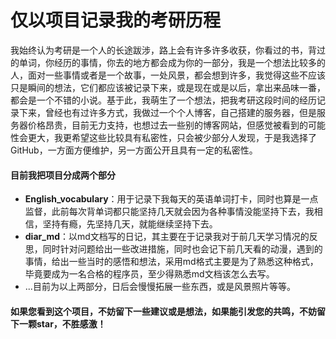 # 仅以项目记录我的考研历程

我始终认为考研是一个人的长途跋涉，路上会有许多许多收获，你看过的书，背过的单词，你经历的事情，你去的地方都会成为你的一部分，我是一个想法比较多的人，面对一些事情或者是一个故事，一处风景，都会想到许多，我觉得这些不应该只是瞬间的想法，它们都应该被记录下来，或是现在或是以后，拿出来品味一番，都会是一个不错的小说。基于此，我萌生了一个想法，把我考研这段时间的经历记录下来，曾经也有过许多方式，我做过一个个人博客，自己搭建的服务器，但是服务器价格昂贵，目前无力支持，也想过去一些别的博客网站，但感觉被看到的可能性会更大，我更希望这些比较具有私密性，只会被少部分人发现，于是我选择了GitHub，一方面方便维护，另一方面公开且具有一定的私密性。  

#### 目前我把项目分成两个部分
- **English_vocabulary**：用于记录下我每天的英语单词打卡，同时也算是一点监督，此前每次背单词都只能坚持几天就会因为各种事情没能坚持下去，我相信，坚持有瘾，先坚持几天，就能继续坚持下去。
- **diar_md**：以md文档写的日记，其主要在于记录我对于前几天学习情况的反思，同时针对问题给出一些改进措施，同时也会记下前几天看的动漫，遇到的事情，给出一些当时的感悟和想法，采用md格式主要是为了熟悉这种格式，毕竟要成为一名合格的程序员，至少得熟悉md文档该怎么去写。
- ...目前为以上两部分，日后会慢慢拓展一些东西，或是风景照片等等。

#### 如果您看到这个项目，不妨留下一些建议或是想法，如果能引发您的共鸣，不妨留下一颗star，不胜感激！

